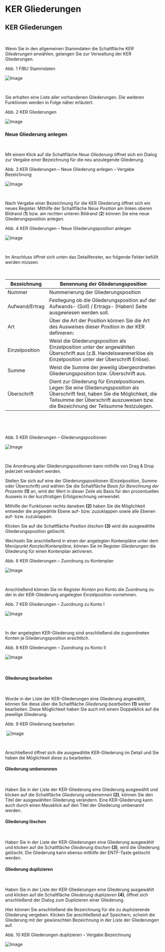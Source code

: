 # KER Gliederungen

## KER Gliederungen

&nbsp;

Wenn Sie in den allgemeinen Stammdaten die Schaltfläche *KER Gliederungen* anwählen, gelangen Sie zur Verwaltung der KER Gliederungen.&nbsp;

Abb. 1 FIBU Stammdaten

![Image](<lib/NeuesElement189.png>)

&nbsp;

Sie erhalten eine Liste aller vorhandenen Gliederungen. Die weiteren Funktionen werden in Folge näher erläutert.

Abb. 2 KER Gliederungen

![Image](<lib/NeuesElement187.png>)

### Neue Gliederung anlegen

&nbsp;

Mit einem Klick auf die Schaltfläche *Neue Gliederung* öffnet sich ein Dialog zur Vergabe einer Bezeichnung für die neu anzulegende Gliederung.

Abb. 3 KER Gliederungen – Neue Gliederung anlegen – Vergabe Bezeichnung

![Image](<lib/NeuesElement186.png>)

&nbsp;

Nach Vergabe einer Bezeichnung für die KER Gliederung öffnet sich ein neues Register. Mithilfe der Schaltfläche *Neue Position* am linken oberen Bildrand (**1**) bzw. am rechten unteren Bildrand (**2**) können Sie eine neue Gliederungsposition anlegen.

Abb. 4 KER Gliederungen – Neue Gliederungsposition anlegen

![Image](<lib/NeuesElement185.png>)

&nbsp;

Im Anschluss öffnet sich unten das Detailfenster, wo folgende Felder befüllt werden müssen:

&nbsp;

| Bezeichnung | Benennung der Gliederungsposition |
| --- | --- |
| Nummer | Nummerierung der Gliederungsposition |
| Aufwand/Ertrag | Festlegung ob die Gliederungsposition auf der Aufwands- (Soll) / Ertrags- (Haben) Seite ausgewiesen werden soll. |
| Art | Über die Art der Position können Sie die Art des Ausweises dieser Position in der KER definieren: |
| Einzelposition&nbsp; | Weist die Gliederungsposition als Einzelposition unter der angewählten Überschrift aus (z.B. Handelswarenerlöse als Einzelposition unter der Überschrift Erlöse). |
| Summe | Weist die Summe der jeweilig übergeordneten Gliederungsposition bzw. Überschrift aus. |
| Überschrift | Dient zur Gliederung für Einzelpositionen. Legen Sie eine Gliederungsposition als Überschrift fest, haben Sie die Möglichkeit, die Teilsumme der Überschrift auszuweisen bzw. die Bezeichnung der Teilsumme festzulegen. |


&nbsp;

&nbsp;

Abb. 5 KER Gliederungen – Gliederungspositionen

![Image](<lib/NeuesElement184.png>)

&nbsp;

Die Anordnung aller Gliederungspositionen kann mithilfe von Drag \& Drop jederzeit verändert werden.&nbsp;

Stellen Sie sich auf eine der Gliederungspositionen (Einzelposition, Summe oder Überschrift) und wählen Sie die Schaltfläche *Basis für Berechnung der Prozente* **(1)** an, wird der Wert in dieser Zeile als Basis für den prozentuellen Ausweis in der kurzfristigen Erfolgsrechnung verwendet.&nbsp;

Mithilfe der Funktionen rechts daneben **(2)** haben Sie die Möglichkeit entweder die angewählte Ebene auf- bzw. zuzuklappen sowie alle Ebenen auf- bzw. zuzuklappen.

Klicken Sie auf die Schaltfläche *Position löschen* **(3)** wird die ausgewählte Gliederungsposition gelöscht.

Wechseln Sie anschließend in einen der angelegten Kontenpläne unter dem Menüpunkt *Kanzlei/Kontenpläne,* können Sie im Register *Gliederungen* die Gliederung für einen Kontenplan aktivieren.

Abb. 6 KER Gliederungen – Zuordnung zu Kontenplan

![Image](<lib/NeuesElement183.png>)

&nbsp;

Anschließend können Sie im Register *Konten* pro Konto die Zuordnung zu der in der KER-Gliederung angelegten Einzelposition vornehmen.

Abb. 7 KER Gliederungen – Zuordnung zu Konto I

![Image](<lib/NeuesElement182.png>)

&nbsp;

In der angelegten KER-Gliederung sind anschließend die zugeordneten Konten je Gliederungsposition ersichtlich.

Abb. 8 KER Gliederungen – Zuordnung zu Konto II

![Image](<lib/NeuesElement181.png>)

&nbsp;

#### Gliederung bearbeiten

&nbsp;

Wurde in der Liste der KER-Gliederungen eine Gliederung angewählt, können Sie diese über die Schaltfläche *Gliederung bearbeiten* **(1)** weiter bearbeiten. Diese Möglichkeit haben Sie auch mit einem Doppelklick auf die jeweilige Gliederung.

Abb. 9 KER Gliederung bearbeiten

&nbsp;![Image](<lib/NeuesElement180.png>)

&nbsp;

Anschließend öffnet sich die ausgewählte KER-Gliederung im Detail und Sie haben die Möglichkeit diese zu bearbeiten.

#### Gliederung umbenennen

&nbsp;

Haben Sie in der Liste der KER-Gliederung eine Gliederung ausgewählt und klicken auf die Schaltfläche *Gliederung umbenennen* **(2)**, können Sie den Titel der ausgewählten Gliederung verändern. Eine KER-Gliederung kann auch durch einen Mausklick auf den Titel der Gliederung umbenannt werden.

#### Gliederung löschen

&nbsp;

Haben Sie in der Liste der KER-Gliederungen eine Gliederung ausgewählt und klicken auf die Schaltfläche *Gliederung löschen* **(3)**, wird die Gliederung gelöscht. Die Gliederung kann ebenso mithilfe der ENTF-Taste gelöscht werden.

#### Gliederung duplizieren

&nbsp;

Haben Sie in der Liste der KER-Gliederungen eine Gliederung ausgewählt und klicken auf die Schaltfläche *Gliederung duplizieren* **(4)**, öffnet sich anschließend der Dialog zum Duplizieren einer Gliederung.

Hier können Sie anschließend die Bezeichnung für die zu duplizierende Gliederung vergeben. Klicken Sie anschließend auf Speichern, scheint die Gliederung mit der gewünschten Bezeichnung in der Liste der Gliederungen auf.

Abb. 10 KER Gliederungen duplizieren – Vergabe Bezeichnung

![Image](<lib/NeuesElement179.png>)

&nbsp;

